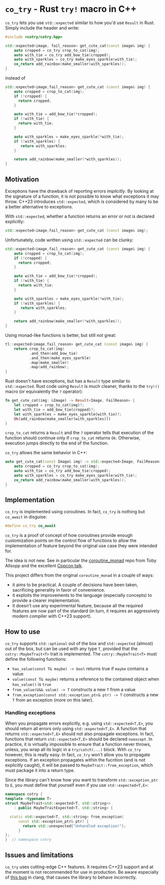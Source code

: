 # `co_try` - Rust `try!` macro in C++
`co_try` lets you use `std::expected` similar to how you'd use `Result` in Rust. Simply include the header and write:
```c++
#include <cotry/cotry.hpp>

std::expected<image, fail_reason> get_cute_cat(const image& img) {
    auto cropped = co_try crop_to_cat(img);
    auto with_tie = co_try add_bow_tie(cropped);
    auto with_sparkles = co_try make_eyes_sparkle(with_tie);
    co_return add_rainbox(make_smaller(with_sparkles));
}
```
instead of
```c++
std::expected<image,fail_reason> get_cute_cat (const image& img) {
    auto cropped = crop_to_cat(img);
    if (!cropped) {
      return cropped;
    }

    auto with_tie = add_bow_tie(*cropped);
    if (!with_tie) {
      return with_tie;
    }

    auto with_sparkles = make_eyes_sparkle(*with_tie);
    if (!with_sparkles) {
       return with_sparkles;
    }

    return add_rainbow(make_smaller(*with_sparkles));
}
```

## Motivation
Exceptions have the drawback of reporting errors *implicitly*. By looking at the signature of a function, it is not possible to know what exceptions it may throw. 
C++23 introduces `std::expected`, which is considered by many to be a better alternative to exceptions. 

With `std::expected`, whether a function returns an error or not is declared explicitly:

```c++
std::expected<image,fail_reason> get_cute_cat (const image& img);
```

Unfortunately, code written using `std::expected` can be clunky:

```c++
std::expected<image,fail_reason> get_cute_cat (const image& img) {
    auto cropped = crop_to_cat(img);
    if (!cropped) {
      return cropped;
    }

    auto with_tie = add_bow_tie(*cropped);
    if (!with_tie) {
      return with_tie;
    }

    auto with_sparkles = make_eyes_sparkle(*with_tie);
    if (!with_sparkles) {
       return with_sparkles;
    }

    return add_rainbow(make_smaller(*with_sparkles));
}
```

Using monad-like functions is better, but still not great:

```c++
tl::expected<image,fail_reason> get_cute_cat (const image& img) {
    return crop_to_cat(img)
           .and_then(add_bow_tie)
           .and_then(make_eyes_sparkle)
           .map(make_smaller)
           .map(add_rainbow);
}
```

Rust doesn't have exceptions, but has a `Result` type similar to `std::expected`. Rust code using `Result` is much cleaner, thanks to the `try!()` macro (or equivalently the `?` operator):

```rust
fn get_cute_cat(img: &Image) -> Result<Image, FailReason> {
    let cropped = crop_to_cat(img)?;
    let with_tie = add_bow_tie(cropped)?;
    let with_sparkles = make_eyes_sparkle(with_tie)?;
    Ok(add_rainbow(make_smaller(with_sparkles)))
}
```
`crop_to_cat` returns a `Result` and the `?` operator tells that execution of the function should continue only if `crop_to_cat` returns `Ok`. Otherwise, execution jumps directly to the end of the function.

`co_try` allows the same behavior in C++:

```c++
auto get_cute_cat(const Image& img) -> std::expected<Image, FailReason> {
    auto cropped = co_try crop_to_cat(img);
    auto with_tie = co_try add_bow_tie(cropped);
    auto with_sparkles = co_try make_eyes_sparkle(with_tie);
    co_return add_rainbow(make_smaller(with_sparkles));
}
```

## Implementation
`co_try` is implemented using coroutines. In fact, `co_try` is nothing but `co_await` in disguise:
```c++
#define co_try co_await
```
`co_try` is a proof of concept of how coroutines provide enough customization points on the control flow of functions to allow the implementation of feature beyond the original use case they were intended for. 

The idea is not new. See in particular the [coroutine_monad](https://github.com/toby-allsopp/coroutine_monad) repo from Toby Allsopp and the excellent [Cppcon talk](https://www.youtube.com/watch?v=mlP1MKP8d_Q).

This project differs from the original `coroutine_monad` in a couple of ways:
- it aims to be practical. A couple of decisions have been taken, sacrificing generality in favor of convenience.
- it exploits the improvements to the language (especially concepts) to provide a clearer implementation.
- it doesn't use any experimental feature, because all the required features are now part of the standard (in turn, it requires an aggressively modern compiler with C++23 support).

## How to use
`co_try` supports `std::optional` out of the box and `std::expected` (almost) out of the box, but can be used with any type `T`, provided that the `cotry::MaybeTrait<T>` trait is implemented. The `cotry::MaybeTrait<T>` must define the following functions:
- `has_value(const T& maybe) -> bool` returns true if `maybe` contains a value
- `value(const T& maybe)` returns a reference to the contained object when `has_value()` is `true`
- `from_value(U&& value) -> T` constructs a new `T` from a value
- `from_exception(const std::exception_ptr& ptr) -> T` constructs a new `T` from an exception (more on this later).

### Handling exceptions
When you propagate errors explicitly, e.g. using `std::expected<T,E>`, you should return all errors only using `std::expected<T,E>`. A function that returns `std::expected<T,E>` should not also propagate exceptions.
In fact, functions that return `std::expected<T,E>` should be declared `noexcept`.
In practice, it is virtually impossible to ensure that a function never throws, unless, you wrap all its logic in a `try/catch(...)` block.
With `co_try` however, this is really easy. In fact, `co_try` won't allow you to propagate exceptions. If an exception propagates within the fucntion (and is not explicitly caught), it will be passed to `MaybeTrait::from_exception`, which must package it into a return type. 

Since the library can't know how you want to transform `std::exception_ptr` to `E`, you must define that yourself even if you use `std::expected<T,E>`:
```c++
namespace cotry {
template <typename T>
struct MaybeTrait<std::expected<T, std::string>>
    : public MaybeTraitExpected<T, std::string> {

  static std::expected<T, std::string> from_exception(
      const std::exception_ptr& ptr) {
        return std::unexpected{"Unhandled exception!"};
      }
};
}  // namespace cotry

```

## Issues and limitations
`co_try` uses cutting-edge C++ features. It requires C++23 support and at the moment is not recommended for use in production.
Be aware especially of [this bug](https://github.com/llvm/llvm-project/issues/56532) in clang, that causes the library to behave incorrectly.
